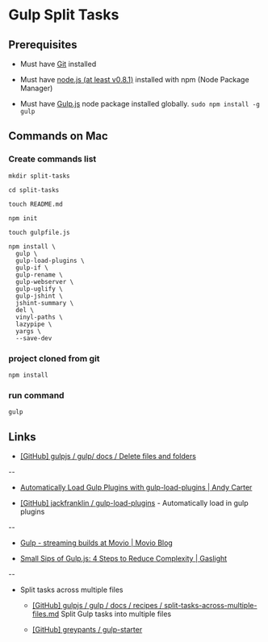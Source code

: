 # Gulp Split Tasks

## Prerequisites

* Must have [Git](http://git-scm.com/) installed

* Must have [node.js (at least v0.8.1)](http://nodejs.org/) installed with npm (Node Package Manager)

* Must have [Gulp.js](http://gulpjs.com/) node package installed globally.  `sudo npm install -g gulp`


## Commands on Mac

### Create commands list

```
mkdir split-tasks

cd split-tasks

touch README.md

npm init

touch gulpfile.js

npm install \
  gulp \
  gulp-load-plugins \
  gulp-if \
  gulp-rename \
  gulp-webserver \
  gulp-uglify \
  gulp-jshint \
  jshint-summary \
  del \
  vinyl-paths \
  lazypipe \
  yargs \
  --save-dev

```

### project cloned from git

```
npm install
```

### run command

```
gulp
```


## Links

* [[GitHub] gulpjs / gulp/ docs / Delete files and folders](https://github.com/gulpjs/gulp/blob/master/docs/recipes/delete-files-folder.md)

--

* [Automatically Load Gulp Plugins with gulp-load-plugins | Andy Carter](http://andy-carter.com/blog/automatically-load-gulp-plugins-with-gulp-load-plugins)

* [[GitHub] jackfranklin / gulp-load-plugins](https://github.com/jackfranklin/gulp-load-plugins) - Automatically load in gulp plugins

--

* [Gulp - streaming builds at Movio | Movio Blog](http://movio.co/blog/gulp-streaming-builds/)

* [Small Sips of Gulp.js: 4 Steps to Reduce Complexity | Gaslight](https://teamgaslight.com/blog/small-sips-of-gulp-dot-js-4-steps-to-reduce-complexity)

--

* Split tasks across multiple files

  * [[GitHub] gulpjs / gulp / docs / recipes / split-tasks-across-multiple-files.md](https://github.com/gulpjs/gulp/blob/master/docs/recipes/split-tasks-across-multiple-files.md) Split Gulp tasks into multiple files

  * [[GitHub] greypants / gulp-starter](https://github.com/greypants/gulp-starter)
